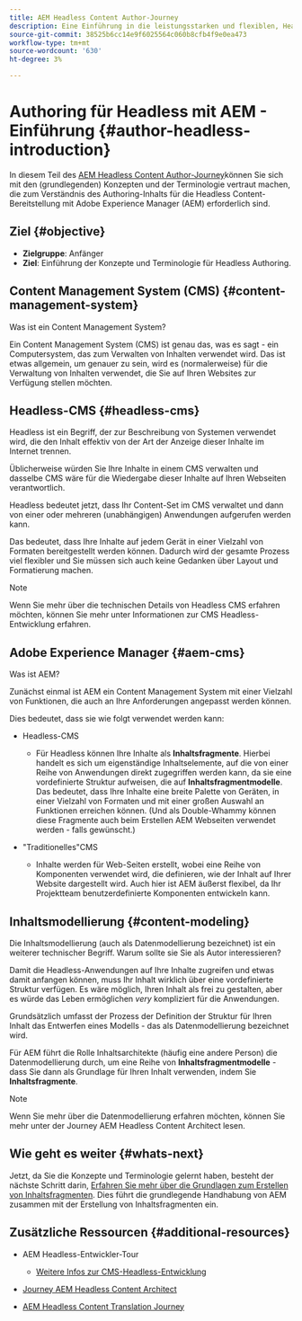 ```yaml
---
title: AEM Headless Content Author-Journey
description: Eine Einführung in die leistungsstarken und flexiblen, Headless-Funktionen von Adobe Experience Manager und die Erstellung von Inhalten für Ihr Projekt.
source-git-commit: 38525b6cc14e9f6025564c060b8cfb4f9e0ea473
workflow-type: tm+mt
source-wordcount: '630'
ht-degree: 3%

---
```


# Authoring für Headless mit AEM - Einführung {#author-headless-introduction}

In diesem Teil des [AEM Headless Content Author-Journey](overview.md)können Sie sich mit den (grundlegenden) Konzepten und der Terminologie vertraut machen, die zum Verständnis des Authoring-Inhalts für die Headless Content-Bereitstellung mit Adobe Experience Manager (AEM) erforderlich sind.

## Ziel {#objective}

* **Zielgruppe**: Anfänger
* **Ziel**: Einführung der Konzepte und Terminologie für Headless Authoring.

## Content Management System (CMS) {#content-management-system}

Was ist ein Content Management System?

Ein Content Management System (CMS) ist genau das, was es sagt - ein Computersystem, das zum Verwalten von Inhalten verwendet wird. Das ist etwas allgemein, um genauer zu sein, wird es (normalerweise) für die Verwaltung von Inhalten verwendet, die Sie auf Ihren Websites zur Verfügung stellen möchten.

## Headless-CMS {#headless-cms}

Headless ist ein Begriff, der zur Beschreibung von Systemen verwendet wird, die den Inhalt effektiv von der Art der Anzeige dieser Inhalte im Internet trennen.

Üblicherweise würden Sie Ihre Inhalte in einem CMS verwalten und dasselbe CMS wäre für die Wiedergabe dieser Inhalte auf Ihren Webseiten verantwortlich.

Headless bedeutet jetzt, dass Ihr Content-Set im CMS verwaltet und dann von einer oder mehreren (unabhängigen) Anwendungen aufgerufen werden kann.

Das bedeutet, dass Ihre Inhalte auf jedem Gerät in einer Vielzahl von Formaten bereitgestellt werden können. Dadurch wird der gesamte Prozess viel flexibler und Sie müssen sich auch keine Gedanken über Layout und Formatierung machen.

>[!NOTE]
>
>Wenn Sie mehr über die technischen Details von Headless CMS erfahren möchten, können Sie mehr unter Informationen zur CMS Headless-Entwicklung erfahren.

## Adobe Experience Manager {#aem-cms}

Was ist AEM?

Zunächst einmal ist AEM ein Content Management System mit einer Vielzahl von Funktionen, die auch an Ihre Anforderungen angepasst werden können.

Dies bedeutet, dass sie wie folgt verwendet werden kann:

* Headless-CMS
   * Für Headless können Ihre Inhalte als **Inhaltsfragmente**.
Hierbei handelt es sich um eigenständige Inhaltselemente, auf die von einer Reihe von Anwendungen direkt zugegriffen werden kann, da sie eine vordefinierte Struktur aufweisen, die auf **Inhaltsfragmentmodelle**.
Das bedeutet, dass Ihre Inhalte eine breite Palette von Geräten, in einer Vielzahl von Formaten und mit einer großen Auswahl an Funktionen erreichen können.
(Und als Double-Whammy können diese Fragmente auch beim Erstellen AEM Webseiten verwendet werden - falls gewünscht.)

* &quot;Traditionelles&quot;CMS
   * Inhalte werden für Web-Seiten erstellt, wobei eine Reihe von Komponenten verwendet wird, die definieren, wie der Inhalt auf Ihrer Website dargestellt wird. Auch hier ist AEM äußerst flexibel, da Ihr Projektteam benutzerdefinierte Komponenten entwickeln kann.

## Inhaltsmodellierung {#content-modeling}

Die Inhaltsmodellierung (auch als Datenmodellierung bezeichnet) ist ein weiterer technischer Begriff. Warum sollte sie Sie als Autor interessieren?

Damit die Headless-Anwendungen auf Ihre Inhalte zugreifen und etwas damit anfangen können, muss Ihr Inhalt wirklich über eine vordefinierte Struktur verfügen. Es wäre möglich, Ihren Inhalt als frei zu gestalten, aber es würde das Leben ermöglichen *very* kompliziert für die Anwendungen.

Grundsätzlich umfasst der Prozess der Definition der Struktur für Ihren Inhalt das Entwerfen eines Modells - das als Datenmodellierung bezeichnet wird.

Für AEM führt die Rolle Inhaltsarchitekte (häufig eine andere Person) die Datenmodellierung durch, um eine Reihe von **Inhaltsfragmentmodelle** - dass Sie dann als Grundlage für Ihren Inhalt verwenden, indem Sie **Inhaltsfragmente**.

>[!NOTE]
>
>Wenn Sie mehr über die Datenmodellierung erfahren möchten, können Sie mehr unter der Journey AEM Headless Content Architect lesen.

## Wie geht es weiter {#whats-next}

Jetzt, da Sie die Konzepte und Terminologie gelernt haben, besteht der nächste Schritt darin, [Erfahren Sie mehr über die Grundlagen zum Erstellen von Inhaltsfragmenten](basics.md). Dies führt die grundlegende Handhabung von AEM zusammen mit der Erstellung von Inhaltsfragmenten ein.

## Zusätzliche Ressourcen {#additional-resources}

* AEM Headless-Entwickler-Tour
   * [Weitere Infos zur CMS-Headless-Entwicklung](/help/journey-headless/developer/learn-about.md)

* [Journey AEM Headless Content Architect](/help/journey-headless/architect/overview.md)

* [AEM Headless Content Translation Journey](/help/journey-headless/translation/overview.md)
